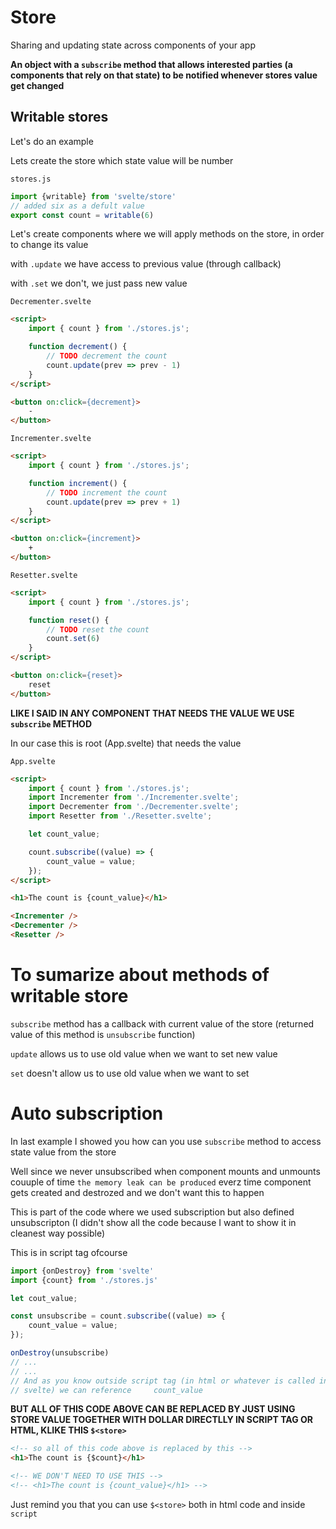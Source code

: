 # Store

Sharing and updating state across components of your app

**An object with a `subscribe` method that allows interested parties (a components that rely on that state) to be notified whenever stores value get changed**

## Writable stores

Let's do an example

Lets create the store which state value will be number

`stores.js`

```js
import {writable} from 'svelte/store'
// added six as a defult value
export const count = writable(6)
```

Let's create components where we will apply methods on the store, in order to change its value

with `.update` we have access to previous value (through callback)

with `.set` we don't, we just pass new value


`Decrementer.svelte`

```html
<script>
	import { count } from './stores.js';

	function decrement() {
		// TODO decrement the count
		count.update(prev => prev - 1)
	}
</script>

<button on:click={decrement}>
	-
</button>
```

`Incrementer.svelte`

```html
<script>
	import { count } from './stores.js';

	function increment() {
		// TODO increment the count
		count.update(prev => prev + 1)
	}
</script>

<button on:click={increment}>
	+
</button>
```

`Resetter.svelte`

```html
<script>
	import { count } from './stores.js';

	function reset() {
		// TODO reset the count
		count.set(6)
	}
</script>

<button on:click={reset}>
	reset
</button>
```

**LIKE I SAID IN ANY COMPONENT THAT NEEDS THE VALUE WE USE `subscribe` METHOD**

In our case this is root (App.svelte) that needs the value

`App.svelte`

```html
<script>
	import { count } from './stores.js';
	import Incrementer from './Incrementer.svelte';
	import Decrementer from './Decrementer.svelte';
	import Resetter from './Resetter.svelte';

	let count_value;

	count.subscribe((value) => {
		count_value = value;
	});
</script>

<h1>The count is {count_value}</h1>

<Incrementer />
<Decrementer />
<Resetter />
```

# To sumarize about methods of writable store

`subscribe` method has a callback with current value of the store (returned value of this method is `unsubscribe` function)

`update` allows us to use old value when we want to set new value

`set` doesn't allow us to use old value when we want to set

# Auto subscription

In last example I showed you how can you use `subscribe` method to access state value from the store

Well since we never unsubscribed when component mounts and unmounts couuple of time `the memory leak can be produced` everz time component gets created and destrozed and we don't want this to happen

This is part of the code where we used subscription but also defined unsubscripton (I didn't show all the code because I want to show it in cleanest way possible)

This is in script tag ofcourse

```js
import {onDestroy} from 'svelte'
import {count} from './stores.js'

let cout_value;

const unsubscribe = count.subscribe((value) => {
	count_value = value;
});

onDestroy(unsubscribe)
// ...
// ...
// And as you know outside script tag (in html or whatever is called in 
// svelte) we can reference     count_value

```

**BUT ALL OF THIS CODE ABOVE CAN BE REPLACED BY JUST USING STORE VALUE TOGETHER WITH DOLLAR DIRECTLLY IN SCRIPT TAG OR HTML, KLIKE THIS `$<store>`**

```html
<!-- so all of this code above is replaced by this -->
<h1>The count is {$count}</h1>

<!-- WE DON'T NEED TO USE THIS -->
<!-- <h1>The count is {count_value}</h1> -->
```

Just remind you that you can use `$<store>` both in html code and inside `script` 







